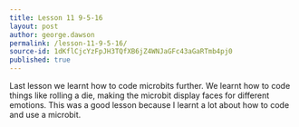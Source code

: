 ```yaml
---
title: Lesson 11 9-5-16
layout: post
author: george.dawson
permalink: /lesson-11-9-5-16/
source-id: 1dKflCjcYzFpJH3TQfXB6jZ4WNJaGFc43aGaRTmb4pj0
published: true
---
```

Last lesson we learnt how to code microbits further. We learnt how to code things like rolling a die, making the microbit display faces for different emotions. This was a good lesson because I learnt a lot about how to code and use a microbit.

